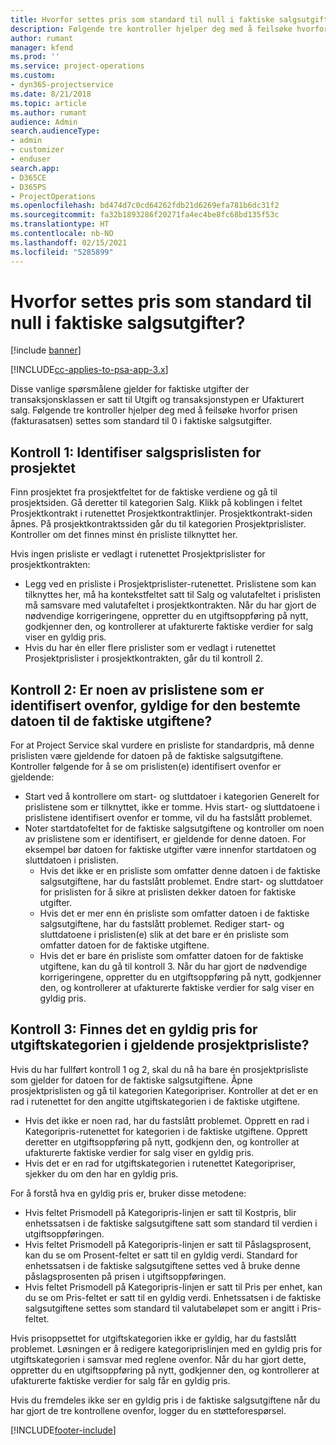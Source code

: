```yaml
---
title: Hvorfor settes pris som standard til null i faktiske salgsutgifter?
description: Følgende tre kontroller hjelper deg med å feilsøke hvorfor prisen settes som standard til 0 i faktiske salgsutgifter.
author: rumant
manager: kfend
ms.prod: ''
ms.service: project-operations
ms.custom:
- dyn365-projectservice
ms.date: 8/21/2018
ms.topic: article
ms.author: rumant
audience: Admin
search.audienceType:
- admin
- customizer
- enduser
search.app:
- D365CE
- D365PS
- ProjectOperations
ms.openlocfilehash: bd474d7c0cd64262fdb21d6269efa781b6dc31f2
ms.sourcegitcommit: fa32b1893286f20271fa4ec4be8fc68bd135f53c
ms.translationtype: HT
ms.contentlocale: nb-NO
ms.lasthandoff: 02/15/2021
ms.locfileid: "5285899"
---
```

# <a name="why-is-the-price-defaulting-to-zero-on-expense-sales-actuals"></a>Hvorfor settes pris som standard til null i faktiske salgsutgifter?

[!include [banner](../includes/psa-now-project-operations.md)]

[!INCLUDE[cc-applies-to-psa-app-3.x](../includes/cc-applies-to-psa-app-3x.md)]

Disse vanlige spørsmålene gjelder for faktiske utgifter der transaksjonsklassen er satt til Utgift og transaksjonstypen er Ufakturert salg. Følgende tre kontroller hjelper deg med å feilsøke hvorfor prisen (fakturasatsen) settes som standard til 0 i faktiske salgsutgifter.

## <a name="check-1-identify-the-sales-price-list-for-project"></a>Kontroll 1: Identifiser salgsprislisten for prosjektet

Finn prosjektet fra prosjektfeltet for de faktiske verdiene og gå til prosjektsiden. Gå deretter til kategorien Salg. Klikk på koblingen i feltet Prosjektkontrakt i rutenettet Prosjektkontraktlinjer. Prosjektkontrakt-siden åpnes. På prosjektkontraktssiden går du til kategorien Prosjektprislister. Kontroller om det finnes minst én prisliste tilknyttet her.

Hvis ingen prisliste er vedlagt i rutenettet Prosjektprislister for prosjektkontrakten:

- Legg ved en prisliste i Prosjektprislister-rutenettet. Prislistene som kan tilknyttes her, må ha kontekstfeltet satt til Salg og valutafeltet i prislisten må samsvare med valutafeltet i prosjektkontrakten. Når du har gjort de nødvendige korrigeringene, oppretter du en utgiftsoppføring på nytt, godkjenner den, og kontrollerer at ufakturerte faktiske verdier for salg viser en gyldig pris.
- Hvis du har én eller flere prislister som er vedlagt i rutenettet Prosjektprislister i prosjektkontrakten, går du til kontroll 2.

## <a name="check-2-are-any-of-the-price-lists-identified-above-valid-for-the-specific-date-of-the-expense-actual"></a>Kontroll 2: Er noen av prislistene som er identifisert ovenfor, gyldige for den bestemte datoen til de faktiske utgiftene?

For at Project Service skal vurdere en prisliste for standardpris, må denne prislisten være gjeldende for datoen på de faktiske salgsutgiftene. Kontroller følgende for å se om prislisten(e) identifisert ovenfor er gjeldende:

- Start ved å kontrollere om start- og sluttdatoer i kategorien Generelt for prislistene som er tilknyttet, ikke er tomme. Hvis start- og sluttdatoene i prislistene identifisert ovenfor er tomme, vil du ha fastslått problemet. 
- Noter startdatofeltet for de faktiske salgsutgiftene og kontroller om noen av prislistene som er identifisert, er gjeldende for denne datoen. For eksempel bør datoen for faktiske utgifter være innenfor startdatoen og sluttdatoen i prislisten. 
    - Hvis det ikke er en prisliste som omfatter denne datoen i de faktiske salgsutgiftene, har du fastslått problemet. Endre start- og sluttdatoer for prislisten for å sikre at prislisten dekker datoen for faktiske utgifter. 
    - Hvis det er mer enn én prisliste som omfatter datoen i de faktiske salgsutgiftene, har du fastslått problemet. Rediger start- og sluttdatoene i prislisten(e) slik at det bare er én prisliste som omfatter datoen for de faktiske utgiftene. 
    - Hvis det er bare én prisliste som omfatter datoen for de faktiske utgiftene, kan du gå til kontroll 3.
Når du har gjort de nødvendige korrigeringene, oppretter du en utgiftsoppføring på nytt, godkjenner den, og kontrollerer at ufakturerte faktiske verdier for salg viser en gyldig pris.

## <a name="check-3-is-there-a-valid-price-for-the-expense-category-in-the-applicable-project-price-list"></a>Kontroll 3: Finnes det en gyldig pris for utgiftskategorien i gjeldende prosjektprisliste? 

Hvis du har fullført kontroll 1 og 2, skal du nå ha bare én prosjektprisliste som gjelder for datoen for de faktiske salgsutgiftene. Åpne prosjektprislisten og gå til kategorien Kategoripriser. Kontroller at det er en rad i rutenettet for den angitte utgiftskategorien i de faktiske utgiftene.
 
- Hvis det ikke er noen rad, har du fastslått problemet. Opprett en rad i Kategoripris-rutenettet for kategorien i de faktiske utgiftene. Opprett deretter en utgiftsoppføring på nytt, godkjenn den, og kontroller at ufakturerte faktiske verdier for salg viser en gyldig pris. 
- Hvis det er en rad for utgiftskategorien i rutenettet Kategoripriser, sjekker du om den har en gyldig pris.

For å forstå hva en gyldig pris er, bruker disse metodene:

- Hvis feltet Prismodell på Kategoripris-linjen er satt til Kostpris, blir enhetssatsen i de faktiske salgsutgiftene satt som standard til verdien i utgiftsoppføringen.
- Hvis feltet Prismodell på Kategoripris-linjen er satt til Påslagsprosent, kan du se om Prosent-feltet er satt til en gyldig verdi. Standard for enhetssatsen i de faktiske salgsutgiftene settes ved å bruke denne påslagsprosenten på prisen i utgiftsoppføringen.
- Hvis feltet Prismodell på Kategoripris-linjen er satt til Pris per enhet, kan du se om Pris-feltet er satt til en gyldig verdi. Enhetssatsen i de faktiske salgsutgiftene settes som standard til valutabeløpet som er angitt i Pris-feltet.

Hvis prisoppsettet for utgiftskategorien ikke er gyldig, har du fastslått problemet. Løsningen er å redigere kategoriprislinjen med en gyldig pris for utgiftskategorien i samsvar med reglene ovenfor. Når du har gjort dette, oppretter du en utgiftsoppføring på nytt, godkjenner den, og kontrollerer at ufakturerte faktiske verdier for salg får en gyldig pris.

Hvis du fremdeles ikke ser en gyldig pris i de faktiske salgsutgiftene når du har gjort de tre kontrollene ovenfor, logger du en støtteforespørsel.




[!INCLUDE[footer-include](../includes/footer-banner.md)]